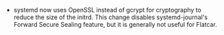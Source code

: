 - systemd now uses OpenSSL instead of gcrypt for cryptography to reduce the size of the initrd. This change disables systemd-journal's Forward Secure Sealing feature, but it is generally not useful for Flatcar.
